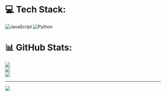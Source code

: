 
# 💻 Tech Stack:
![JavaScript](https://img.shields.io/badge/javascript-%23323330.svg?style=for-the-badge&logo=javascript&logoColor=%23F7DF1E) ![Python](https://img.shields.io/badge/python-3670A0?style=for-the-badge&logo=python&logoColor=ffdd54)
# 📊 GitHub Stats:
![](https://github-readme-stats.vercel.app/api?username=Parzival-hash&theme=dark&hide_border=false&include_all_commits=false&count_private=false)<br/>
![](https://github-readme-streak-stats.herokuapp.com/?user=Parzival-hash&theme=dark&hide_border=false)<br/>
![](https://github-readme-stats.vercel.app/api/top-langs/?username=Parzival-hash&theme=dark&hide_border=false&include_all_commits=false&count_private=false&layout=compact)

---
[![](https://visitcount.itsvg.in/api?id=Parzival-hash&icon=0&color=0)](https://visitcount.itsvg.in)

<!-- Proudly created with GPRM ( https://gprm.itsvg.in ) -->